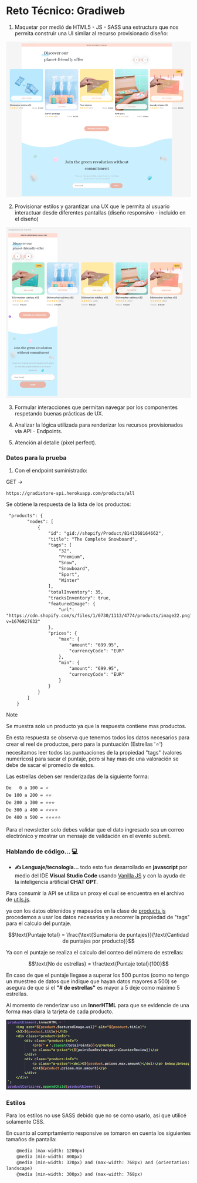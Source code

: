# Reto Técnico: Gradiweb

1. Maquetar por medió de HTML5 - JS - SASS una estructura que nos permita construir una UI similar al recurso provisionado diseño:

<p align="center">
  <img alt="Diseño Web" src="Prueba de GradiWeb/images/Diseno_a_seguir.png">
</p>

2. Provisionar estilos y garantizar una UX que le permita al usuario interactuar desde diferentes pantallas (diseño responsivo - incluido en el diseño)

<p align="center">
  <img alt="Diseño Web Responsive" src="Prueba de GradiWeb/images/Diseno_a_seguir_responsive.png">
</p>

3. Formular interacciones que permitan navegar por los componentes respetando buenas prácticas de UX.

4. Analizar la lógica utilizada para renderizar los recursos provisionados vía API - Endpoints.

5. Atención al detalle (pixel perfect).


### Datos para la prueba

1. Con el endpoint suministrado: 

GET → 
```
https://gradistore-spi.herokuapp.com/products/all
```

Se obtiene la respuesta de la lista de los productos:

```
 "products": {
        "nodes": [
            {
                "id": "gid://shopify/Product/8141368164662",
                "title": "The Complete Snowboard",
                "tags": [
                    "32",
                    "Premium",
                    "Snow",
                    "Snowboard",
                    "Sport",
                    "Winter"
                ],
                "totalInventory": 35,
                "tracksInventory": true,
                "featuredImage": {
                    "url": "https://cdn.shopify.com/s/files/1/0730/1113/4774/products/image22.png?v=1676927632"
                },
                "prices": {
                    "max": {
                        "amount": "699.95",
                        "currencyCode": "EUR"
                    },
                    "min": {
                        "amount": "699.95",
                        "currencyCode": "EUR"
                    }
                }
            }
        ]
    }

```

> [!NOTE]
> Se muestra solo un producto ya que la respuesta contiene mas productos.

En esta respuesta se observa que tenemos todos los datos necesarios para crear el reel de productos, pero para la puntuación (Estrellas '⭐') necesitamos leer todos las puntuaciones de la propiedad "tags" (valores numericos) para sacar el puntaje, pero si hay mas de una valoración se debe de sacar el promedio de estos.

Las estrellas deben ser renderizadas de la siguiente forma:

```
De   0 a 100 = ⭐ 
De 100 a 200 = ⭐⭐ 
De 200 a 300 = ⭐⭐⭐ 
De 300 a 400 = ⭐⭐⭐⭐ 
De 400 a 500 = ⭐⭐⭐⭐⭐

```

Para el newsletter solo debes validar que el dato ingresado sea un correo electrónico y mostrar un mensaje de validación en el evento submit.

### Hablando de código... 💻

- **✍️ Lenguaje/tecnología...** todo esto fue desarrollado en **javascript** por medio del IDE **Visual Studio Code** usando [Vanilla JS](http://vanilla-js.com/) y con la ayuda de la inteligencia artificial **CHAT GPT**.

Para consumir la API se utiliza un proxy el cual se encuentra en el archivo de [utils.js](<Prueba de GradiWeb/js/utils.js>).

ya con los datos obtenidos y mapeados en la clase de [products.js](<Prueba de GradiWeb/DTO/product.js>) procedemos a usar los datos necesarios y a recorrer la propiedad de "tags" para el calculo del puntaje.


```math
\text{Puntaje total} = \frac{\text{Sumatoria de puntajes}}{\text{Cantidad de puntajes por producto}}
```

Ya con el puntaje se realiza el calculo del conteo del número de estrellas:

```math
\text{No de estrellas} = \frac\text{Puntaje total}{100}
```

En caso de que el puntaje llegase a superar los 500 puntos (como no tengo un muestreo de datos que indique que hayan datos mayores a 500) se asegura de que si el **"# de estrellas"** es mayor a 5 deje como máximo 5 estrellas.

Al momento de renderizar uso un **InnerHTML** para que se evidencie de una forma mas clara la tarjeta de cada producto.

<p align="center">
  <img alt="Card Render" src="Prueba de GradiWeb/images/renderCard.png">
</p>


### Estilos

Para los estilos no use SASS debido que no se como usarlo, asi que utilicé solamente CSS.

En cuanto al comprtamiento responsive se tomaron en cuenta los siguientes tamaños de pantalla:

```
    @media (max-width: 1200px)
    @media (min-width: 800px)
    @media (min-width: 320px) and (max-width: 768px) and (orientation: landscape)
    @media (min-width: 300px) and (max-width: 768px)        
```















